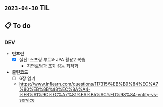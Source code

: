 ## `2023-04-30` TIL

## 📋 To do

### DEV

- **인프런**
  - [x] 실전! 스프링 부트와 JPA 활용2 복습
    - 지연로딩과 조회 성능 최적화

- **클린코드**
  - [ ] 6장 읽기 
  - https://www.inflearn.com/questions/117315/%EB%B9%84%EC%A7%80%EB%8B%88%EC%8A%A4-%EB%A1%9C%EC%A7%81%EA%B5%AC%ED%98%84-entity-vs-service